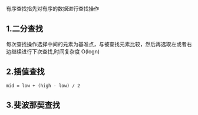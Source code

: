 有序查找指先对有序的数据进行查找操作

## 1.二分查找

每次查找操作选择中间的元素为基准点，与被查找元素比较，然后再选取左或者右边继续进行下次查找,时间复杂度 O(logn)

## 2.插值查找


`mid = low + (high - low) / 2`

## 3.斐波那契查找